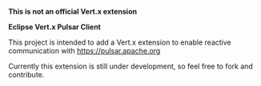 **This is not an official Vert.x extension**

**Eclipse Vert.x Pulsar Client**

This project is intended to add a Vert.x extension to 
enable reactive communication with https://pulsar.apache.org 

Currently this extension is still under development, so feel free to fork and contribute. 
